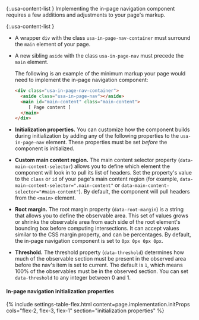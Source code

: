 {:.usa-content-list }
Implementing the in-page navigation component requires a few additions and adjustments to your page's markup.

{:.usa-content-list }
- A wrapper `div` with the class `usa-in-page-nav-container` must surround the `main` element of your page.
- A new sibling `aside` with the class `usa-in-page-nav` must precede the `main` element.

  The following is an example of the minimum markup your page would need to implement the in-page navigation component:

  ```html
  <div class="usa-in-page-nav-container">
    <aside class="usa-in-page-nav"></aside>
    <main id="main-content" class="main-content">
       [ Page content ]
    </main>
  </div>
  ```

- **Initialization properties.** You can customize how the component builds during initialization by adding any of the following properties to the `usa-in-page-nav` element. These properties must be set _before_ the component is initialized.
- **Custom main content region.** The main content selector property (`data-main-content-selector`) allows you to define which element the component will look in to pull its list of headers. Set the property's value to the `class` or `id` of your page's main content region (for example, `data-main-content-selector=".main-content"` or `data-main-content-selector="#main-content"`). By default, the component will pull headers from the `<main>` element.
- **Root margin.** The root margin  property (`data-root-margin`) is a string that allows you to define the observable area. This set of values grows or shrinks the observable area from each side of the root element's bounding box before computing intersections. It can accept values similar to the CSS margin property, and can be percentages. By default, the in-page navigation component is set to `0px 0px 0px 0px`.
- **Threshold.** The threshold property (`data-threshold`) determines how much of the observable section must be present in the observed area before the nav's item is set to current. The default is `1`, which means 100% of the observables must be in the observed section. You can set `data-threshold` to any integer between 0 and 1.

#### In-page navigation initialization properties
{% include settings-table-flex.html
  content=page.implementation.initProps
  cols="flex-2, flex-3, flex-1"
  section="initialization properties"
%}
